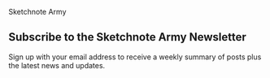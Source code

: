Sketchnote Army

## Subscribe to the Sketchnote Army Newsletter

Sign up with your email address to receive a weekly summary of posts plus the latest news and updates.